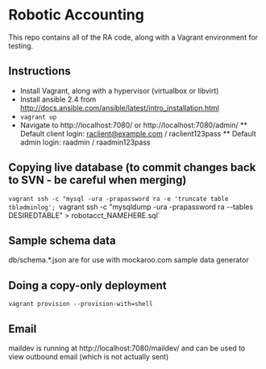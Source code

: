 # Robotic Accounting

This repo contains all of the RA code, along with a Vagrant environment for testing.

## Instructions

* Install Vagrant, along with a hypervisor (virtualbox or libvirt)
* Install ansible 2.4 from http://docs.ansible.com/ansible/latest/intro_installation.html
* `vagrant up`
* Navigate to http://localhost:7080/ or http://localhost:7080/admin/
** Default client login: raclient@example.com / raclient123pass
** Default admin login: raadmin / raadmin123pass

## Copying live database (to commit changes back to SVN - be careful when merging)
`vagrant ssh -c "mysql -ura -prapassword ra -e 'truncate table tbladminlog';
`vagrant ssh -c "mysqldump -ura -prapassword ra --tables DESIREDTABLE" > robotacct_NAMEHERE.sql`

## Sample schema data

db/schema.*.json are for use with mockaroo.com sample data generator

## Doing a copy-only deployment

`vagrant provision --provision-with=shell`


## Email

maildev is running at http://localhost:7080/maildev/ and can be used to view outbound email (which is not actually sent)

